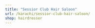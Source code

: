 ```yaml
---
title: "Sessior Club Hair Saloon"
url: /karachi/sessior-club-hair-saloon/
shop: hairdresser
---
```

